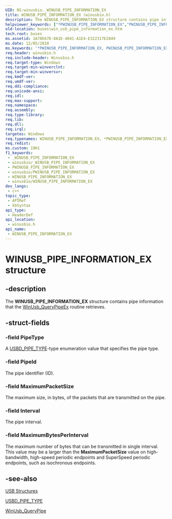 ```yaml
---
UID: NS:winusbio._WINUSB_PIPE_INFORMATION_EX
title: WINUSB_PIPE_INFORMATION_EX (winusbio.h)
description: The WINUSB_PIPE_INFORMATION_EX structure contains pipe information that the WinUsb_QueryPipeEx routine retrieves.
helpviewer_keywords: ["*PWINUSB_PIPE_INFORMATION_EX","PWINUSB_PIPE_INFORMATION_EX","PWINUSB_PIPE_INFORMATION_EX structure pointer [Buses]","WINUSB_PIPE_INFORMATION_EX","WINUSB_PIPE_INFORMATION_EX structure [Buses]","buses.win_usb_pipe_information_ex","winusbio/PWINUSB_PIPE_INFORMATION_EX","winusbio/WINUSB_PIPE_INFORMATION_EX"]
old-location: buses\win_usb_pipe_information_ex.htm
tech.root: buses
ms.assetid: 1A70E67D-8A1E-4041-A1E4-E322317E2849
ms.date: 12/05/2018
ms.keywords: '*PWINUSB_PIPE_INFORMATION_EX, PWINUSB_PIPE_INFORMATION_EX, PWINUSB_PIPE_INFORMATION_EX structure pointer [Buses], WINUSB_PIPE_INFORMATION_EX, WINUSB_PIPE_INFORMATION_EX structure [Buses], buses.win_usb_pipe_information_ex, winusbio/PWINUSB_PIPE_INFORMATION_EX, winusbio/WINUSB_PIPE_INFORMATION_EX'
req.header: winusbio.h
req.include-header: Winusbio.h
req.target-type: Windows
req.target-min-winverclnt: 
req.target-min-winversvr: 
req.kmdf-ver: 
req.umdf-ver: 
req.ddi-compliance: 
req.unicode-ansi: 
req.idl: 
req.max-support: 
req.namespace: 
req.assembly: 
req.type-library: 
req.lib: 
req.dll: 
req.irql: 
targetos: Windows
req.typenames: WINUSB_PIPE_INFORMATION_EX, *PWINUSB_PIPE_INFORMATION_EX
req.redist: 
ms.custom: 19H1
f1_keywords:
 - _WINUSB_PIPE_INFORMATION_EX
 - winusbio/_WINUSB_PIPE_INFORMATION_EX
 - PWINUSB_PIPE_INFORMATION_EX
 - winusbio/PWINUSB_PIPE_INFORMATION_EX
 - WINUSB_PIPE_INFORMATION_EX
 - winusbio/WINUSB_PIPE_INFORMATION_EX
dev_langs:
 - c++
topic_type:
 - APIRef
 - kbSyntax
api_type:
 - HeaderDef
api_location:
 - winusbio.h
api_name:
 - WINUSB_PIPE_INFORMATION_EX
---
```


# WINUSB_PIPE_INFORMATION_EX structure


## -description

The <b>WINUSB_PIPE_INFORMATION_EX</b> structure contains pipe information that the <a href="/windows/desktop/api/winusb/nf-winusb-winusb_querypipeex">WinUsb_QueryPipeEx</a> routine retrieves.

## -struct-fields

### -field PipeType

A <a href="/windows-hardware/drivers/ddi/content/usb/ne-usb-_usbd_pipe_type">USBD_PIPE_TYPE</a>-type enumeration value that specifies the pipe type.

### -field PipeId

The pipe identifier (ID).

### -field MaximumPacketSize

The maximum size, in bytes, of the packets that are transmitted on the pipe.

### -field Interval

The pipe interval.

### -field MaximumBytesPerInterval

The maximum number of bytes that can be transmitted in single interval.  This value may be a larger than the <b>MaximumPacketSize</b> value on high-bandwidth, high-speed periodic endpoints and SuperSpeed periodic endpoints, such as isochronous endpoints.

## -see-also

<a href="/windows-hardware/drivers/ddi/content/index">USB Structures</a>



<a href="/windows-hardware/drivers/ddi/content/usb/ne-usb-_usbd_pipe_type">USBD_PIPE_TYPE</a>



<a href="/windows/desktop/api/winusb/nf-winusb-winusb_querypipe">WinUsb_QueryPipe</a>